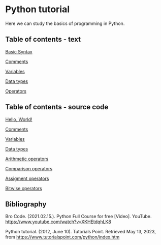 # Python tutorial

Here we can study the basics of programming in Python.

## Table of contents - text

[Basic Syntax](basicsyntax.md)

[Comments](comments.md)

[Variables](variables.md)

[Data types](datatypes.md)

[Operators](operators.md)

## Table of contents - source code

[Hello, World!](test.py)

[Comments](comments.py)

[Variables](variables.py)

[Data types](datatypes.py)

[Arithmetic operators](arithmetic.py)

[Comparison operators](comparison.py)

[Assigment operators](assigment.py)

[Bitwise operators](bitwise.py)

## Bibliography

Bro Code. (2021.02.15.). Python Full Course for free [Video]. YouTube. https://www.youtube.com/watch?v=XKHEtdqhLK8

Python tutorial. (2012, June 10). Tutorials Point. Retrieved May 13, 2023, from https://www.tutorialspoint.com/python/index.htm